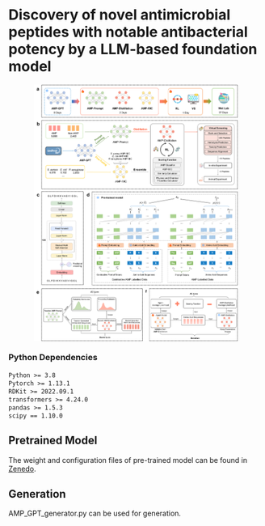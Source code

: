 # Discovery of novel antimicrobial peptides with notable antibacterial potency by a LLM-based foundation model

<div align=center>
<img src="./workflow.png" width="80%" height="80%" alt="TOC" align=center />
</div>

### Python Dependencies
```
Python >= 3.8
Pytorch >= 1.13.1
RDKit >= 2022.09.1
transformers >= 4.24.0
pandas >= 1.5.3
scipy == 1.10.0
```

## Pretrained Model
The weight and configuration files of pre-trained model can be found in [Zenedo](https://zenodo.org/records/13999508).

## Generation
AMP_GPT_generator.py can be used for generation. 
